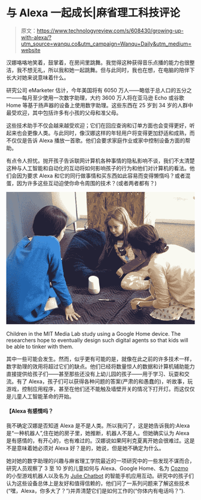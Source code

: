 # 与 Alexa 一起成长|麻省理工科技评论

> 原文：<https://www.technologyreview.com/s/608430/growing-up-with-alexa/?utm_source=wanqu.co&utm_campaign=Wanqu+Daily&utm_medium=website>

汉娜咯咯地笑着，鼓掌着，在房间里跳舞。我觉得这种获得音乐点播的能力也很整洁，我不想无礼，所以我和她一起跳舞。但与此同时，我也在想，在电脑的陪伴下长大对她来说意味着什么。

研究公司 eMarketer 估计，今年美国将有 6050 万人——略低于总人口的五分之一——每月至少使用一次数字助理，大约 3600 万人将在亚马逊 Echo 或谷歌 Home 等基于扬声器的设备上使用数字助理。这些东西在 25 岁到 34 岁的人群中最受欢迎，其中包括许多有小孩的父母和准父母。

这些技术助手不仅会越来越受欢迎；它们在回应查询和订单方面也会变得更好，听起来也会更像人类。与此同时，像汉娜这样的年轻用户将变得更加舒适和成熟，而不仅仅是告诉 Alexa 播放一首歌。他们会要求家庭作业或家中控制设备方面的帮助。

有点令人担忧。抛开孩子告诉联网计算机各种事情的隐私影响不谈，我们不太清楚这种与人工智能和自动化的互动将如何影响孩子的行为和他们对计算机的看法。他们会因为要求 Alexa 和它的同行做事情和买东西如此容易而变得懒惰吗？或者混蛋，因为许多这些互动迫使你命令周围的技术？(或者两者都有？)

![](img/440e38918b5bec958865915eae18b180.png)

Children in the MIT Media Lab study using a Google Home device. The researchers hope to eventually design such digital agents so that kids will be able to tinker with them.



其中一些可能会发生。然而，似乎更有可能的是，就像在此之前的许多技术一样，数字助理的效用将超过它们的缺点。他们已经将数量惊人的数据和计算机辅助能力直接提供给孩子们——甚至那些还没有上幼儿园的孩子——用于学习、玩耍和交流。有了 Alexa，孩子们可以获得各种问题的答案(严肃的和愚蠢的)，听故事，玩游戏，控制应用程序，甚至在他们还不能触及墙壁开关的情况下打开灯。而这仅仅是儿童人工智能革命的开始。

#### 【Alexa 有感情吗？

我不确定汉娜是否知道 Alexa 是不是人类。所以我问了，这是她告诉我的:Alexa 是“一种机器人”,住在她的房子里，她推断，机器人不是人。但她确实认为 Alexa 是有感情的，有开心的，也有难过的。汉娜说如果阿利克夏离开她会很难过。这是不是意味着她必须对 Alexa 好？是的，她说，但是她不确定为什么。

她对她的数字助理的兴趣与麻省理工学院最近的一项研究中的一些发现不谋而合，研究人员观察了 3 至 10 岁的儿童如何与 Alexa、Google Home、名为 [Cozmo](https://anki.com/en-us/cozmo) 的小型游戏机器人以及名为 [Julie Chatbot](https://play.google.com/store/apps/details?id=com.ndidevelopment.bot.julie&hl=en) 的智能手机应用互动。研究中的孩子们认为这些设备总体上是友好和值得信赖的，他们问了一系列问题来了解这些技术(“嘿，Alexa，你多大了？”)并弄清楚它们是如何工作的(“你体内有电话吗？”).